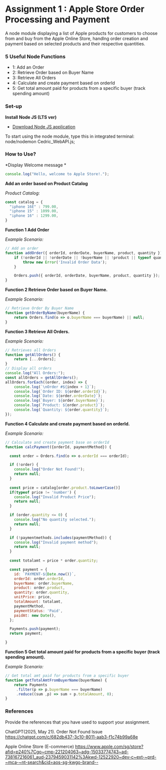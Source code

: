 # Assignment 1 : Apple Store Order Processing and Payment

A node module displaying a list of Apple products for customers to choose from and buy from the Apple Online Store, handlng order creation and payment based on selected products and their respective quantities.

### 5 Useful Node Functions

- 1: Add an Order
- 2: Retrieve Order based on Buyer Name
- 3: Retrieve All Orders
- 4: Calculate and create payment based on orderId
- 5: Get total amount paid for products from a specific buyer (track spending amount)

### Set-up

**Install Node JS (LTS ver)**  
- [Download Node JS application](https://nodejs.org/en/)

To start using the node module, type this in integrated terminal: node/nodemon Cedric_WebAPI.js;

### How to Use?

*Display Welcome message *

```js
console.log("Hello, welcome to Apple Store!.");
```

**Add an order based on Product Catalog**

*Product Catalog:*
```js
const catalog = {
  "iphone 16E" : 799.00,
  "iphone 15" : 1099.00, 
  "iphone 16" : 1299.00,
}
```

**Function 1 Add Order**

*Example Scenario:*
```js
// Add an order
function addOrder({ orderId, orderDate, buyerName, product, quantity }) {
    if (!orderId || !orderDate || !buyerName || !product || typeof quantity !== 'number') {
        throw new Error('Invalid Order Data');
    }

    Orders.push({ orderId, orderDate, buyerName, product, quantity });
}
```

**Function 2 Retrieve Order based on Buyer Name.**

*Example Scenario:*
```js
// Retrieve Order By Buyer Name
function getOrderByName(buyerName) {
    return Orders.find(o => o.buyerName === buyerName) || null;
}
```

**Function 3 Retrieve All Orders.**

*Example Scenario:*
```js
// Retrieves all Orders
function getAllOrders() {
    return [...Orders];
}
// Display all orders
console.log("All Orders:");
const allOrders = getAllOrders();
allOrders.forEach((order, index) => {
    console.log(`\nOrder #${index + 1}`);
    console.log(`Order ID: ${order.orderId}`);
    console.log(`Date: ${order.orderDate}`);
    console.log(`Buyer: ${order.buyerName}`);
    console.log(`Product: ${order.product}`);
    console.log(`Quantity: ${order.quantity}`);
});
```

**Function 4 Calculate and create payment based on orderId.**

*Example Scenario:*
```js
// Calculate and create payment base on orderId
function calcPayment({orderId, paymentMethod}) {

  const order = Orders.find(o => o.orderId === orderId);

  if (!order) {
    console.log("Order Not Found!");
    return null;
  } 
     
  const price = catalog[order.product.toLowerCase()]
  if(typeof price != 'number') {
    console.log("Invalid Product Price");
    return null;
  } 

  if (order.quantity <= 0) {
    console.log("No quantity selected.");
    return null;
  } 

  if (!paymentmethods.includes(paymentMethod)) {
    console.log("Invalid payment method");
    return null;
  }
  
  const totalamt = price * order.quantity;

  const payment = {
    id: `PAYMENT-${Date.now()}`,
    orderId: order.orderId,
    buyerName: order.buyerName,
    product: order.product,
    quantity: order.quantity,
    unitPrice: price,
    totalAmount: totalamt,
    paymentMethod,
    paymentStatus: 'Paid',
    paidAt: new Date(),
  };

  Payments.push(payment);
  return payment;

}
```

**Function 5 Get total amount paid for products from a specific buyer (track spending amount).**

*Example Scenario:*
```js
// Get total amt paid for products from a specific buyer
function getTotalAmtFromBuyerName(buyerName) {
    return Payments
     .filter(p => p.buyerName === buyerName)
     .reduce((sum ,p) => sum + p.totalAmount, 0);
}
```

### References
Provide the references that you have used to support your assignment. 

ChatGPT(2025, May 21). Order Not Found Issue
https://chatgpt.com/c/682db437-3c10-8011-aab3-f1c74b99a68e

Apple Online Store (E-commerce)
https://www.apple.com/sg/store?afid=p240%7Cgo~cmp-221204063~adg-15033774743~ad-738167216061_aud-2379459031142%3Akwd-12522920~dev-c~ext-~prd-~mca-~nt-search&cid=aos-sg-kwgo-brand--